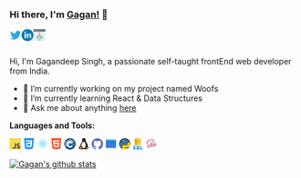 ### Hi there, I'm [Gagan!](https://gagan7.me) 👋

<a href="https://twitter.com/Gag19144758">
  <img align="left" alt="Gagan | Twitter" width="21px" src="https://raw.githubusercontent.com/gagandeep7/gagandeep7/master/twitter.svg" />
</a>
<a href="https://www.linkedin.com/in/gagandeep-singh-109a8a153/">
  <img align="left" alt="Linkedin" width="21px" src="https://raw.githubusercontent.com/gagandeep7/gagandeep7/master/linkedin.svg" />
</a>
<a href="https://gagan7.me">
  <img align="left" alt="Portfolio" width="21px" src="https://raw.githubusercontent.com/gagandeep7/gagandeep7/master/portfolio.svg" />
</a>

<br />
<br />

Hi, I'm Gagandeep Singh, a passionate self-taught frontEnd web developer from India.

- 🔭 I’m currently working on my project named Woofs
- 🌱 I’m currently learning React & Data Structures
- 💬 Ask me about anything [here](https://github.com/gagandeep7/gagandeep7/issues)

**Languages and Tools:**

<code><img height="20" src="https://raw.githubusercontent.com/github/explore/80688e429a7d4ef2fca1e82350fe8e3517d3494d/topics/javascript/javascript.png"></code>
<code><img height="20" src="https://raw.githubusercontent.com/gagandeep7/gagandeep7/master  /css.svg"></code>
<code><img height="20" src="https://raw.githubusercontent.com/github/explore/80688e429a7d4ef2fca1e82350fe8e3517d3494d/topics/react/react.png"></code>
<code><img height="20" src="https://raw.githubusercontent.com/gagandeep7/gagandeep7/master/html.svg"></code>
<code><img height="20" src="https://raw.githubusercontent.com/gagandeep7/gagandeep7/master/c++.svg"></code>
<code><img height="20" src="https://raw.githubusercontent.com/gagandeep7/gagandeep7/master/linux.svg"></code>
<code><img height="20" src="https://raw.githubusercontent.com/gagandeep7/gagandeep7/master/github.svg"></code>
<code><img height="20" src="https://raw.githubusercontent.com/gagandeep7/gagandeep7/master/cli.svg"></code>
<code><img height="20" src="https://raw.githubusercontent.com/gagandeep7/gagandeep7/master/python.svg"></code>
<code><img height="20" src="https://raw.githubusercontent.com/gagandeep7/gagandeep7/master/sql.svg"></code>
<code><img height="20" src="https://raw.githubusercontent.com/gagandeep7/gagandeep7/master/sass.svg"></code>

[![Gagan's github stats](https://github-readme-stats.vercel.app/api?username=gagandeep7)](https://github.com/anuraghazra/github-readme-stats)
